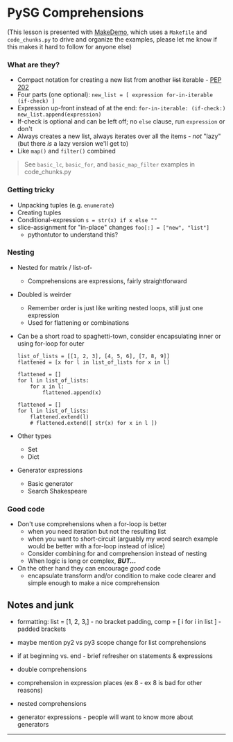 PySG Comprehensions
===================

(This lesson is presented with [MakeDemo](https://github.com/inventhouse/MakeDemo), which uses a `Makefile` and `code_chunks.py` to drive and organize the examples, please let me know if this makes it hard to follow for anyone else)


### What are they?
- Compact notation for creating a new list from another <s>list</s> iterable - [PEP 202](https://www.python.org/dev/peps/pep-0202/)
- Four parts (one optional): `new_list = [ expression for-in-iterable (if-check) ]`
- Expression up-front instead of at the end: `for-in-iterable: (if-check:) new_list.append(expression)`
- If-check is optional and can be left off; no `else` clause, run `expression` or don't
- Always creates a new list, always iterates over all the items - _not_ "lazy" (but there _is_ a lazy version we'll get to)
- Like `map()` and `filter()` combined
> See `basic_lc`, `basic_for`, and `basic_map_filter` examples in code_chunks.py


### Getting tricky
- Unpacking tuples (e.g. `enumerate`)
- Creating tuples
- Conditional-expression
  `s = str(x) if x else ""`
- slice-assignment for "in-place" changes
  `foo[:] = ["new", "list"]`
  - pythontutor to understand this?


### Nesting
- Nested for matrix / list-of-
  - Comprehensions are expressions, fairly straightforward
- Doubled is weirder
  - Remember order is just like writing nested loops, still just one expression
  - Used for flattening or combinations
- Can be a short road to spaghetti-town, consider encapsulating inner or using for-loop for outer
    ```
    list_of_lists = [[1, 2, 3], [4, 5, 6], [7, 8, 9]]
    flattened = [x for l in list_of_lists for x in l]

    flattened = []
    for l in list_of_lists:
        for x in l:
            flattened.append(x)

    flattened = []
    for l in list_of_lists:
        flattened.extend(l)
        # flattened.extend([ str(x) for x in l ])
    ```

- Other types
  - Set
  - Dict

- Generator expressions
  - Basic generator
  - Search Shakespeare


### Good code
- Don't use comprehensions when a for-loop is better
  - when you need iteration but not the resulting list
  - when you want to short-circuit (arguably my word search example would be better with a for-loop instead of islice)
  - Consider combining for and comprehension instead of nesting
  - When logic is long or complex, _**BUT...**_
- On the other hand they can encourage _good_ code
  - encapsulate transform and/or condition to make code clearer and simple enough to make a nice comprehension


Notes and junk
--------------
- formatting: list = [1, 2, 3,] - no bracket padding, comp = [ i for i in list ] - padded brackets

- maybe mention py2 vs py3 scope change for list comprehensions

- if at beginning vs. end - brief refresher on statements & expressions
- double comprehensions
- comprehension in expression places (ex 8 - ex 8 is bad for other reasons)
- nested comprehensions

- generator expressions - people will want to know more about generators

---
